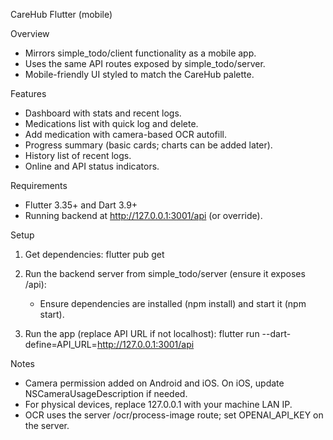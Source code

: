 CareHub Flutter (mobile)

Overview
- Mirrors simple_todo/client functionality as a mobile app.
- Uses the same API routes exposed by simple_todo/server.
- Mobile-friendly UI styled to match the CareHub palette.

Features
- Dashboard with stats and recent logs.
- Medications list with quick log and delete.
- Add medication with camera-based OCR autofill.
- Progress summary (basic cards; charts can be added later).
- History list of recent logs.
- Online and API status indicators.

Requirements
- Flutter 3.35+ and Dart 3.9+
- Running backend at http://127.0.0.1:3001/api (or override).

Setup
1) Get dependencies:
   flutter pub get

2) Run the backend server from simple_todo/server (ensure it exposes /api):
   - Ensure dependencies are installed (npm install) and start it (npm start).

3) Run the app (replace API URL if not localhost):
   flutter run --dart-define=API_URL=http://127.0.0.1:3001/api

Notes
- Camera permission added on Android and iOS. On iOS, update NSCameraUsageDescription if needed.
- For physical devices, replace 127.0.0.1 with your machine LAN IP.
- OCR uses the server /ocr/process-image route; set OPENAI_API_KEY on the server.

